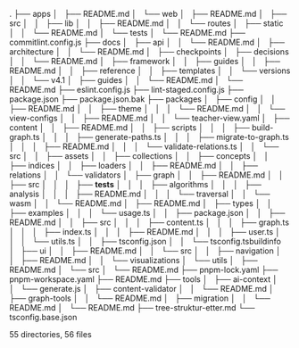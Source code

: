 .
├── apps
│   ├── README.md
│   └── web
│       ├── README.md
│       ├── src
│       │   ├── lib
│       │   ├── README.md
│       │   └── routes
│       ├── static
│       │   └── README.md
│       └── tests
│           └── README.md
├── commitlint.config.js
├── docs
│   ├── api
│   │   └── README.md
│   ├── architecture
│   │   └── README.md
│   ├── checkpoints
│   ├── decisions
│   │   └── README.md
│   ├── framework
│   │   ├── guides
│   │   ├── README.md
│   │   ├── reference
│   │   ├── templates
│   │   └── versions
│   │       └── v4.1
│   ├── guides
│   │   └── README.md
│   └── README.md
├── eslint.config.js
├── lint-staged.config.js
├── package.json
├── package.json.bak
├── packages
│   ├── config
│   │   ├── README.md
│   │   ├── theme
│   │   │   └── README.md
│   │   └── view-configs
│   │       ├── README.md
│   │       └── teacher-view.yaml
│   ├── content
│   │   ├── README.md
│   │   ├── scripts
│   │   │   ├── build-graph.ts
│   │   │   ├── generate-paths.ts
│   │   │   ├── migrate-to-graph.ts
│   │   │   ├── README.md
│   │   │   └── validate-relations.ts
│   │   └── src
│   │       ├── assets
│   │       ├── collections
│   │       ├── concepts
│   │       ├── indices
│   │       ├── loaders
│   │       ├── README.md
│   │       ├── relations
│   │       └── validators
│   ├── graph
│   │   ├── README.md
│   │   ├── src
│   │   │   ├── __tests__
│   │   │   ├── algorithms
│   │   │   ├── analysis
│   │   │   ├── README.md
│   │   │   └── traversal
│   │   └── wasm
│   │       └── README.md
│   ├── README.md
│   ├── types
│   │   ├── examples
│   │   │   └── usage.ts
│   │   ├── package.json
│   │   ├── README.md
│   │   ├── src
│   │   │   ├── content.ts
│   │   │   ├── graph.ts
│   │   │   ├── index.ts
│   │   │   ├── README.md
│   │   │   ├── user.ts
│   │   │   └── utils.ts
│   │   ├── tsconfig.json
│   │   └── tsconfig.tsbuildinfo
│   ├── ui
│   │   ├── README.md
│   │   └── src
│   │       ├── navigation
│   │       ├── README.md
│   │       └── visualizations
│   └── utils
│       ├── README.md
│       └── src
│           └── README.md
├── pnpm-lock.yaml
├── pnpm-workspace.yaml
├── README.md
├── tools
│   ├── ai-context
│   │   └── generate.js
│   ├── content-validator
│   │   └── README.md
│   ├── graph-tools
│   │   └── README.md
│   ├── migration
│   │   └── README.md
│   └── README.md
├── tree-struktur-etter.md
└── tsconfig.base.json

55 directories, 56 files
